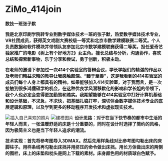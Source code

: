 # ZiMo_414join
**数技一班张子默**

**我是北京印刷学院转专业到数字媒体技术一班的张子默，热爱数字媒体技术专业，VR社团成员，获得英文戏剧大赛校级一等奖和北京市数学建模联赛二等奖。个人负责数据和软件模块并带领队友参加北京市数学建模联赛获得二等奖，担任爱奇艺独家推广的电影《树上有个好地方2》女主角。擅长总结与分析，沟通协作，喜欢总结和探索新事物，乐于分享和尝试，勇于创新，积极主动。**

**在老师的邀请下参加过一次414个实验室的答辩会议，学长学姐们的精湛的作品以及老师们精益求精的教导让我感触颇深。“臻于至善”，这是我看到的414实验室的成员们每个人身上都具有的精神。如果能够加入414实验室，对于我而言，是一次接触到很多鸿儒硕学的机会，在这种优良学风潜移默化的影响和学长姐的带领下，我个人也必定会变得更加勤勉和踏实。我期望能够在414实验室中打好计算机基础和设计基础，不求急，不求快，把基础扎稳打牢，深切体会数字媒体技术专业的底层逻辑和原理，以及学到更多的移动程序开发技术和虚拟现实技术。**

![插入自己喜欢的照片](https://github.com/Intogood/ZiMo_414join/blob/main/%E7%85%A7%E7%89%87.jpg)
![建模图片](https://github.com/Intogood/ZiMo_414join/blob/main/%E5%BB%BA%E6%A8%A1%E5%9B%BE%E7%89%87.png)
**设计思路：对于在当下快节奏的都市中生活的年轻人而言，一张温暖舒适的床是十分重要的，同时在设计时选择了简约的风格，因为极简主义也是当下年轻人追求的潮流。**

**技术实现：首先将参考图导入3DMAX。然后先用样条线对比参考图勾勒出床的床脚柱子。用样条线再勾勒出床挡并用挤压的命令做出床挡。用长方体做出床的两侧的围栏，床上的床垫和枕头是网上下载的素材。床身颜色用的材质球白色赋予。**
